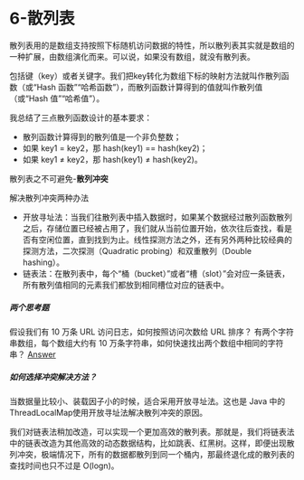 # 6-散列表
散列表用的是数组支持按照下标随机访问数据的特性，所以散列表其实就是数组的一种扩展，由数组演化而来。可以说，如果没有数组，就没有散列表。

包括键（key）或者关键字。我们把key转化为数组下标的映射方法就叫作散列函数（或“Hash 函数”“哈希函数”），而散列函数计算得到的值就叫作散列值（或“Hash 值”“哈希值”）。

我总结了三点散列函数设计的基本要求：
- 散列函数计算得到的散列值是一个非负整数；
- 如果 key1 = key2，那 hash(key1) == hash(key2)；
- 如果 key1 ≠ key2，那 hash(key1) ≠ hash(key2)。

散列表之不可避免-**散列冲突**

解决散列冲突两种办法
- 开放寻址法：当我们往散列表中插入数据时，如果某个数据经过散列函数散列之后，存储位置已经被占用了，我们就从当前位置开始，依次往后查找，看是否有空闲位置，直到找到为止。线性探测方法之外，还有另外两种比较经典的探测方法，二次探测（Quadratic probing）和双重散列（Double hashing）。
- 链表法：在散列表中，每个“桶（bucket）”或者“槽（slot）”会对应一条链表，所有散列值相同的元素我们都放到相同槽位对应的链表中。

##### 两个思考题
假设我们有 10 万条 URL 访问日志，如何按照访问次数给 URL 排序？
有两个字符串数组，每个数组大约有 10 万条字符串，如何快速找出两个数组中相同的字符串？
[Answer](https://time.geekbang.org/column/article/64233)

##### 如何选择冲突解决方法？

当数据量比较小、装载因子小的时候，适合采用开放寻址法。这也是 Java 中的ThreadLocalMap使用开放寻址法解决散列冲突的原因。

我们对链表法稍加改造，可以实现一个更加高效的散列表。那就是，我们将链表法中的链表改造为其他高效的动态数据结构，比如跳表、红黑树。这样，即便出现散列冲突，极端情况下，所有的数据都散列到同一个桶内，那最终退化成的散列表的查找时间也只不过是 O(logn)。
